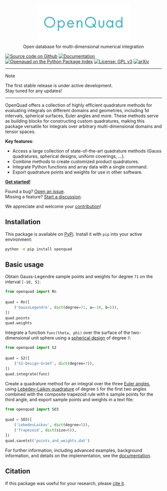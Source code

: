 <p align="center">
<img alt="openquad" src="https://raw.githubusercontent.com/qucontrol/openquad/main/doc/_static/images/logo.svg" width="300">
<br>
Open database for multi-dimensional numerical integration
</p>

[![Source code on Github](https://img.shields.io/badge/github-qucontrol/openquad-blue.svg)](https://github.com/qucontrol/openquad)
[![Documentation](https://img.shields.io/badge/docs-gh--pages-blue.svg)](https://qucontrol.github.io/openquad)
[![Openquad on the Python Package Index](https://img.shields.io/pypi/v/openquad.svg)](https://pypi.python.org/pypi/openquad)
[![License: GPL v3](https://img.shields.io/badge/license-MPL%202.0-blue)](https://www.mozilla.org/en-US/MPL/2.0/)
[![arXiv](https://img.shields.io/badge/DOI-10.1063/5.0230569-b31b1b.svg)](https://doi.org/10.1063/5.0230569)

---
> [!NOTE]
> The first stable release is under active development.  
> Stay tuned for any updates!
---

<!-- start including on doc landing page -->
OpenQuad offers a collection of highly efficient quadrature methods for
evaluating integrals on different domains and geometries, including 1d
intervals, spherical surfaces, Euler angles and more. These methods serve as
building blocks for constructing custom quadratures, making this package
versatile for integrals over arbitrary multi-dimensional domains and tensor
spaces.
<!-- end including on doc landing page -->

**Key features**:

- Access a large collection of state-of-the-art quadrature methods (Gauss
  quadratures, spherical designs, uniform coverings, ...).
- Combine methods to create customized product quadratures.
- Integrate Python functions and array data with a single command.
- Export quadrature points and weights for use in other software.

[**Get started!**][docs]

Found a bug? [Open an issue](https://github.com/qucontrol/openquad/issues).  
Missing a feature? [Start a discussion](https://github.com/qucontrol/openquad/discussions).

We appreciate and welcome your [contribution][contribute]!


Installation
------------

This package is available on
[PyPi](https://pypi.org/project/openquad). Install it with `pip`
into your active environment:

```bash
python -m pip install openquad
```

Basic usage
-----------

Obtain Gauss-Legendre sample points and weights for degree `71` on the interval
`[-10, 5]`:

```python
from openquad import Rn

quad = Rn([
    ('GaussLegendre', dict(degree=71, a=-10, b=5)),
])
quad.points
quad.weights
```

Integrate a function `func(theta, phi)` over the surface of the
two-dimensional unit sphere using a [spherical design][designs] of degree `7`:

```python
from openquad import S2

quad = S2([
    ('S2-Design-Graef', dict(degree=7)),
])
quad.integrate(func)
```

Create a quadrature method for an integral over the three [Euler angles][angles],
using [Lebedev-Laikov quadrature][lebedev] of degree `5` for the first two angles
combined with the composite trapezoid rule with `6` sample points for the third
angle, and export sample points and weights in a text file:

```python
from openquad import SO3

quad = SO3([
    ('LebedevLaikov', dict(degree=5)),
    ('Trapezoid', dict(size=6)),
])
quad.savetxt('points_and_weights.dat')
```

For further information, including advanced examples, background information,
and details on the implementation, see the [documentation][docs].


Citation
--------

If this package was useful for your research, please [cite it][cite].


[angles]: https://en.wikipedia.org/wiki/Euler_angles
[designs]: https://en.wikipedia.org/wiki/Spherical_design
[lebedev]: https://en.wikipedia.org/wiki/Lebedev_quadrature
[docs]: https://qucontrol.github.io/openquad
[cite]: https://qucontrol.github.io/openquad/latest/using/cite.html
[contribute]: https://qucontrol/github.io/openquad/latest/contributing/index.html
